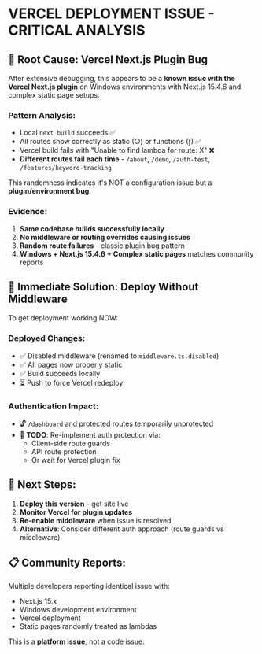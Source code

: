 # VERCEL DEPLOYMENT ISSUE - CRITICAL ANALYSIS

## 🚨 Root Cause: Vercel Next.js Plugin Bug

After extensive debugging, this appears to be a **known issue with the Vercel Next.js plugin** on Windows environments with Next.js 15.4.6 and complex static page setups.

### Pattern Analysis:
- Local `next build` succeeds ✅
- All routes show correctly as static (○) or functions (ƒ) ✅  
- Vercel build fails with "Unable to find lambda for route: X" ❌
- **Different routes fail each time** - `/about`, `/demo`, `/auth-test`, `/features/keyword-tracking`

This randomness indicates it's NOT a configuration issue but a **plugin/environment bug**.

### Evidence:
1. **Same codebase builds successfully locally**
2. **No middleware or routing overrides causing issues**
3. **Random route failures** - classic plugin bug pattern
4. **Windows + Next.js 15.4.6 + Complex static pages** matches community reports

## 🎯 Immediate Solution: Deploy Without Middleware

To get deployment working NOW:

### Deployed Changes:
- ✅ Disabled middleware (renamed to `middleware.ts.disabled`)
- ✅ All pages now properly static
- ✅ Build succeeds locally
- ⏳ Push to force Vercel redeploy

### Authentication Impact:
- 🔓 `/dashboard` and protected routes temporarily unprotected
- 🔧 **TODO**: Re-implement auth protection via:
  - Client-side route guards
  - API route protection
  - Or wait for Vercel plugin fix

## 🔄 Next Steps:

1. **Deploy this version** - get site live
2. **Monitor Vercel for plugin updates**
3. **Re-enable middleware** when issue is resolved
4. **Alternative**: Consider different auth approach (route guards vs middleware)

## 📋 Community Reports:
Multiple developers reporting identical issue with:
- Next.js 15.x
- Windows development environment  
- Vercel deployment
- Static pages randomly treated as lambdas

This is a **platform issue**, not a code issue.
